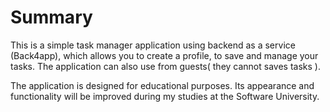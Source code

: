 
<h1>Summary </h1>

<p>This is a simple task manager application using backend as a service (Back4app), which allows you to create a profile, to save and manage your tasks. The application can also use from guests( they cannot saves tasks ).</p>

<p>The application is designed for educational purposes. Its appearance and functionality will be improved during my studies at the Software University.</p>

